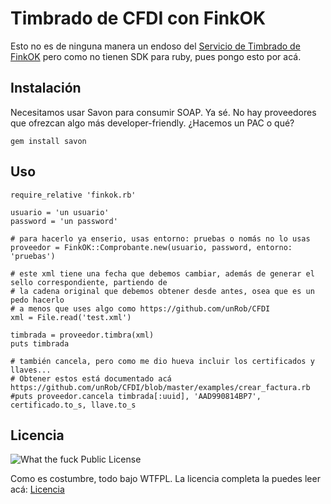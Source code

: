 # Timbrado de CFDI con FinkOK

Esto no es de ninguna manera un endoso del [Servicio de Timbrado de FinkOK](http://www.finkok.com/) pero como no tienen SDK para ruby, pues pongo esto por acá.


## Instalación

Necesitamos usar Savon para consumir SOAP. Ya sé. No hay proveedores que ofrezcan algo más developer-friendly. ¿Hacemos un PAC o qué?

	gem install savon
	
	
## Uso

    require_relative 'finkok.rb'
    
    usuario = 'un usuario'
    password = 'un password'
    
    # para hacerlo ya enserio, usas entorno: pruebas o nomás no lo usas
    proveedor = FinkOK::Comprobante.new(usuario, password, entorno: 'pruebas')
    
    # este xml tiene una fecha que debemos cambiar, además de generar el sello correspondiente, partiendo de
    # la cadena original que debemos obtener desde antes, osea que es un pedo hacerlo
    # a menos que uses algo como https://github.com/unRob/CFDI
    xml = File.read('test.xml')
    
    timbrada = proveedor.timbra(xml)
    puts timbrada
    
    # también cancela, pero como me dio hueva incluir los certificados y llaves...
    # Obtener estos está documentado acá https://github.com/unRob/CFDI/blob/master/examples/crear_factura.rb
    #puts proveedor.cancela timbrada[:uuid], 'AAD990814BP7', certificado.to_s, llave.to_s
   
   
## Licencia
![What the fuck Public License](http://www.wtfpl.net/wp-content/uploads/2012/12/wtfpl-badge-1.png)

Como es costumbre, todo bajo WTFPL. La licencia completa la puedes leer acá: [Licencia](LICENSE.txt)
